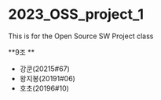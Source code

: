 # 2023_OSS_project_1
This is for the Open Source SW Project class

**9조 **

- 강쿤(20215#67)
- 왕지봉(20191#06)
- 호초(20196#10)













